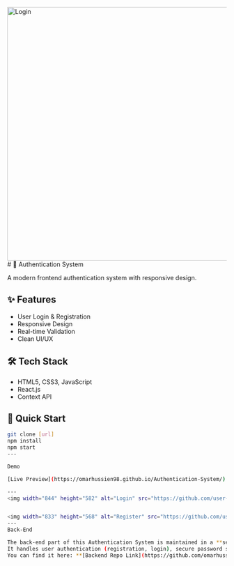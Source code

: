 <img width="844" height="582" alt="Login" src="https://github.com/user-attachments/assets/20410230-f7b9-4423-93a5-93f6f9ce9ead" /># 🔐 Authentication System

A modern frontend authentication system with responsive design.

## ✨ Features
- User Login & Registration
- Responsive Design
- Real-time Validation
- Clean UI/UX

## 🛠 Tech Stack
- HTML5, CSS3, JavaScript
- React.js
- Context API

## 🚀 Quick Start
```bash
git clone [url]
npm install
npm start
---

Demo

[Live Preview](https://omarhussien98.github.io/Authentication-System/)  

---
<img width="844" height="582" alt="Login" src="https://github.com/user-attachments/assets/274954ef-116d-4fa3-b29a-df7bfaabe737" />


<img width="833" height="568" alt="Register" src="https://github.com/user-attachments/assets/8a0947af-26f8-42ab-b469-04e485bd32de" />
---
Back-End

The back-end part of this Authentication System is maintained in a **separate repository**.  
It handles user authentication (registration, login), secure password storage, token generation, and protected routes.  
You can find it here: **[Backend Repo Link](https://github.com/omarhussien98/Authentication-System-back-end)**

